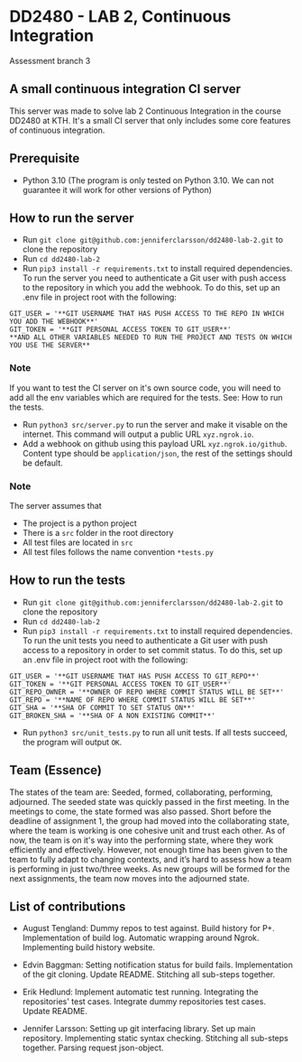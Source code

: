 # DD2480 - LAB 2, Continuous Integration

Assessment branch 3

## A small continuous integration CI server
This server was made to solve lab 2 Continuous Integration in the course DD2480 at KTH. It's a small CI server that only includes some core features of continuous integration.

## Prerequisite
* Python 3.10
(The program is only tested on Python 3.10. We can not guarantee it will work for other versions of Python) 

## How to run the server
* Run `git clone git@github.com:jenniferclarsson/dd2480-lab-2.git` to clone the repository
* Run `cd dd2480-lab-2`
* Run `pip3 install -r requirements.txt` to install required dependencies.
To run the server you need to authenticate a Git user with push access to the repository in which you add the webhook. To do this, set up an .env file in project root with the following:
```
GIT_USER = '**GIT USERNAME THAT HAS PUSH ACCESS TO THE REPO IN WHICH YOU ADD THE WEBHOOK**'
GIT_TOKEN = '**GIT PERSONAL ACCESS TOKEN TO GIT_USER**'
**AND ALL OTHER VARIABLES NEEDED TO RUN THE PROJECT AND TESTS ON WHICH YOU USE THE SERVER**
```
### Note
If you want to test the CI server on it's own source code, you will need to add all the env variables which are required for the tests. See: How to run the tests.

* Run `python3 src/server.py` to run the server and make it visable on the internet. This command will output a public URL `xyz.ngrok.io`.
* Add a webhook on github using this payload URL `xyz.ngrok.io/github`. Content type should be `application/json`, the rest of the settings should be default.

### Note
The server assumes that 
* The project is a python project
* There is a `src` folder in the root directory 
* All test files are located in `src`
* All test files follows the name convention `*tests.py`

## How to run the tests
* Run `git clone git@github.com:jenniferclarsson/dd2480-lab-2.git` to clone the repository
* Run `cd dd2480-lab-2`
* Run `pip3 install -r requirements.txt` to install required dependencies.
To run the unit tests you need to authenticate a Git user with push access to a repository in order to set commit status.  To do this, set up an .env file in project root with the following:
```
GIT_USER = '**GIT USERNAME THAT HAS PUSH ACCESS TO GIT_REPO**'
GIT_TOKEN = '**GIT PERSONAL ACCESS TOKEN TO GIT_USER**'
GIT_REPO_OWNER = '**OWNER OF REPO WHERE COMMIT STATUS WILL BE SET**'
GIT_REPO = '**NAME OF REPO WHERE COMMIT STATUS WILL BE SET**'
GIT_SHA = '**SHA OF COMMIT TO SET STATUS ON**'
GIT_BROKEN_SHA = '**SHA OF A NON EXISTING COMMIT**'
```
* Run `python3 src/unit_tests.py` to run all unit tests. If all tests succeed, the program will output `OK`.

## Team (Essence)
The states of the team are: Seeded, formed, collaborating, performing, adjourned.
The seeded state was quickly passed in the first meeting. In the meetings to come, the state formed was also passed. Short before the deadline of assignment 1, the group had moved into the collaborating state, where the team is working is one cohesive unit and trust each other. As of now, the team is on it's way into the performing state, where they work efficiently and effectively. However, not enough time has been given to the team to fully adapt to changing contexts, and it’s hard to assess how a team is performing in just two/three weeks. As new groups will be formed for the next assignments, the team now moves into the adjourned state.

## List of contributions

- August Tengland: Dummy repos to test against. Build history for P+. Implementation of build log. Automatic wrapping around Ngrok. Implementing build history website.

- Edvin Baggman: Setting notification status for build fails. Implementation of the git cloning. Update README. Stitching all sub-steps together.

- Erik Hedlund: Implement automatic test running. Integrating the repositories' test cases. Integrate dummy repositories test cases. Update README.

- Jennifer Larsson: Setting up git interfacing library. Set up main repository. Implementing static syntax checking. Stitching all sub-steps together. Parsing request json-object.
